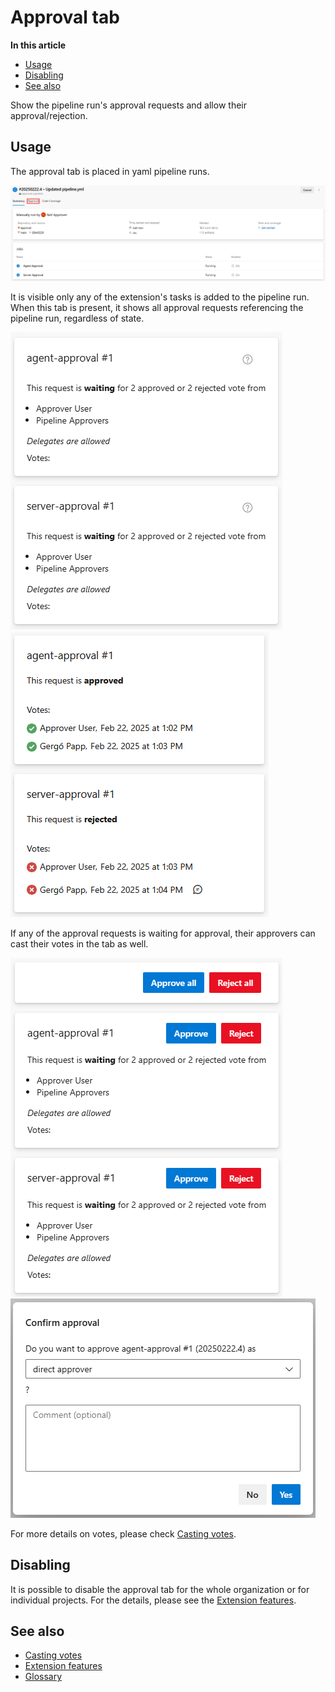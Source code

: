 # Approval tab

**In this article**
- [Usage](#usage)
- [Disabling](#disabling)
- [See also](#see-also)

Show the pipeline run's approval requests and allow their approval/rejection. 
 
## Usage

The approval tab is placed in yaml pipeline runs.  

![Tab](/flexible-approvals/images/tabs/approval-tab/tab.png)

It is visible only any of the extension's tasks is added to the pipeline run. 
When this tab is present, it shows all approval requests referencing the pipeline run, regardless of state.  

![View of waiting approval requests as non-approver](/flexible-approvals/images/tabs/approval-tab/non-approver-view.png)
![View of completed approval requests](/flexible-approvals/images/tabs/approval-tab/completed-view.png)

If any of the approval requests is waiting for approval, their approvers can cast their votes in the tab as well.

![View of waiting approval requests as approver](/flexible-approvals/images/tabs/approval-tab/approver-view.png)
![Casting a vote](/flexible-approvals/images/tabs/approval-tab/casting-vote.png)

For more details on votes, please check [Casting votes](/flexible-approvals/common/casting-votes.md).

## Disabling

It is possible to disable the approval tab for the whole organization or for individual projects. 
For the details, please see the [Extension features](/flexible-approvals/common/extension-features.md).

## See also

- [Casting votes](/flexible-approvals/common/casting-votes.md)
- [Extension features](/flexible-approvals/common/extension-features.md)
- [Glossary](/flexible-approvals/common/glossary.md)